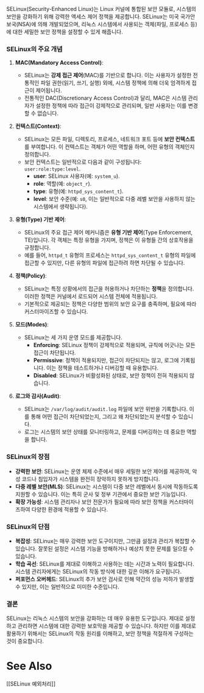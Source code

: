 SELinux(Security-Enhanced Linux)는 Linux 커널에 통합된 보안 모듈로, 시스템의 보안을 강화하기 위해 강력한 액세스 제어 정책을 제공합니다. SELinux는 미국 국가안보국(NSA)에 의해 개발되었으며, 리눅스 시스템에서 사용되는 객체(파일, 프로세스 등)에 대한 세밀한 보안 정책을 설정할 수 있게 해줍니다.

### SELinux의 주요 개념

1. **MAC(Mandatory Access Control)**:
   - SELinux는 **강제 접근 제어**(MAC)를 기반으로 합니다. 이는 사용자가 설정한 전통적인 파일 권한(읽기, 쓰기, 실행) 외에, 시스템 정책에 의해 더욱 엄격하게 접근이 제어됩니다.
   - 전통적인 DAC(Discretionary Access Control)과 달리, MAC은 시스템 관리자가 설정한 정책에 따라 접근이 강제적으로 관리되며, 일반 사용자는 이를 변경할 수 없습니다.

2. **컨텍스트(Context)**:
   - SELinux는 모든 파일, 디렉토리, 프로세스, 네트워크 포트 등에 **보안 컨텍스트**를 부여합니다. 이 컨텍스트는 객체가 어떤 역할을 하며, 어떤 유형의 객체인지 정의합니다.
   - 보안 컨텍스트는 일반적으로 다음과 같이 구성됩니다: `user:role:type:level`.
     - **user**: SELinux 사용자(예: `system_u`).
     - **role**: 역할(예: `object_r`).
     - **type**: 유형(예: `httpd_sys_content_t`).
     - **level**: 보안 수준(예: `s0`, 이는 일반적으로 다중 레벨 보안을 사용하지 않는 시스템에서 생략됩니다).

3. **유형(Type) 기반 제어**:
   - SELinux의 주요 접근 제어 메커니즘은 **유형 기반 제어**(Type Enforcement, TE)입니다. 각 객체는 특정 유형을 가지며, 정책은 이 유형들 간의 상호작용을 규정합니다.
   - 예를 들어, `httpd_t` 유형의 프로세스는 `httpd_sys_content_t` 유형의 파일에 접근할 수 있지만, 다른 유형의 파일에 접근하려 하면 차단될 수 있습니다.

4. **정책(Policy)**:
   - SELinux는 특정 상황에서의 접근을 허용하거나 차단하는 **정책**을 정의합니다. 이러한 정책은 커널에서 로드되어 시스템 전체에 적용됩니다.
   - 기본적으로 제공되는 정책은 다양한 범위의 보안 요구를 충족하며, 필요에 따라 커스터마이즈할 수 있습니다.

5. **모드(Modes)**:
   - SELinux는 세 가지 운영 모드를 제공합니다.
     - **Enforcing**: SELinux 정책이 강제적으로 적용되며, 규칙에 어긋나는 모든 접근이 차단됩니다.
     - **Permissive**: 정책이 적용되지만, 접근이 차단되지는 않고, 로그에 기록됩니다. 이는 정책을 테스트하거나 디버깅할 때 유용합니다.
     - **Disabled**: SELinux가 비활성화된 상태로, 보안 정책이 전혀 적용되지 않습니다.

6. **로그와 감사(Audit)**:
   - SELinux는 `/var/log/audit/audit.log` 파일에 보안 위반을 기록합니다. 이를 통해 어떤 접근이 차단되었는지, 그리고 왜 차단되었는지 분석할 수 있습니다.
   - 로그는 시스템의 보안 상태를 모니터링하고, 문제를 디버깅하는 데 중요한 역할을 합니다.

### SELinux의 장점

- **강력한 보안**: SELinux는 운영 체제 수준에서 매우 세밀한 보안 제어를 제공하여, 악성 코드나 침입자가 시스템을 완전히 장악하지 못하게 방지합니다.
- **다중 레벨 보안(MLS)**: SELinux는 시스템이 다중 보안 레벨에서 동시에 작동하도록 지원할 수 있습니다. 이는 특히 군사 및 정부 기관에서 중요한 보안 기능입니다.
- **확장 가능성**: 시스템 관리자나 보안 전문가가 필요에 따라 보안 정책을 커스터마이즈하여 다양한 환경에 적용할 수 있습니다.

### SELinux의 단점

- **복잡성**: SELinux는 매우 강력한 보안 도구이지만, 그만큼 설정과 관리가 복잡할 수 있습니다. 잘못된 설정은 시스템 기능을 방해하거나 예상치 못한 문제를 일으킬 수 있습니다.
- **학습 곡선**: SELinux를 제대로 이해하고 사용하는 데는 시간과 노력이 필요합니다. 시스템 관리자에게는 SELinux의 작동 방식에 대한 깊은 이해가 요구됩니다.
- **퍼포먼스 오버헤드**: SELinux의 추가 보안 검사로 인해 약간의 성능 저하가 발생할 수 있지만, 이는 일반적으로 미미한 수준입니다.

### 결론

SELinux는 리눅스 시스템의 보안을 강화하는 데 매우 유용한 도구입니다. 제대로 설정하고 관리하면 시스템에 대한 강력한 보호막을 제공할 수 있습니다. 하지만 이를 제대로 활용하기 위해서는 SELinux의 작동 원리를 이해하고, 보안 정책을 적절하게 구성하는 것이 중요합니다.

# See Also
[[SELinux 예외처리]]